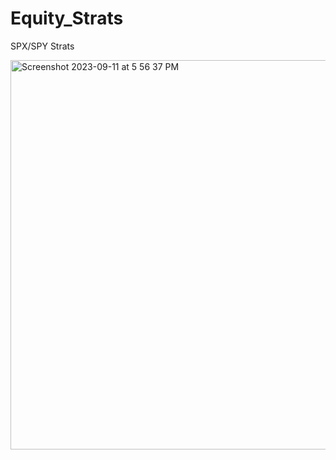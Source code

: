 # Equity_Strats

SPX/SPY Strats

<img width="623" alt="Screenshot 2023-09-11 at 5 56 37 PM" src="https://github.com/jimmmmmmmmmmmy/Equity_Strats/assets/143036559/e8b02046-0aca-42c4-a681-ff070cbc57db">
